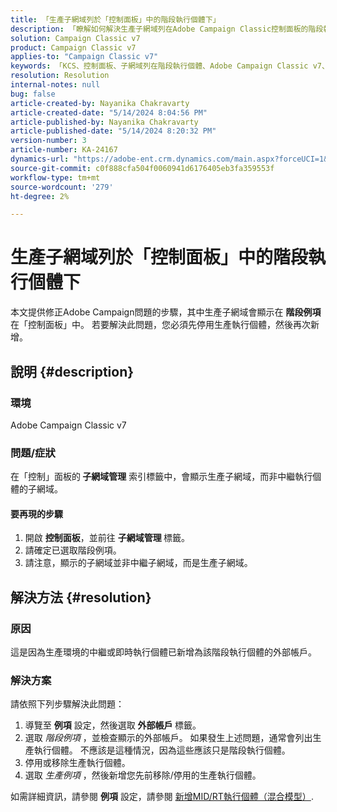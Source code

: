 ```yaml
---
title: 「生產子網域列於「控制面板」中的階段執行個體下」
description: 「瞭解如何解決生產子網域列在Adobe Campaign Classic控制面板的階段執行個體下的問題。」
solution: Campaign Classic v7
product: Campaign Classic v7
applies-to: "Campaign Classic v7"
keywords: 「KCS、控制面板、子網域列在階段執行個體、Adobe Campaign Classic v7、ACC v7、子網域管理底下」
resolution: Resolution
internal-notes: null
bug: false
article-created-by: Nayanika Chakravarty
article-created-date: "5/14/2024 8:04:56 PM"
article-published-by: Nayanika Chakravarty
article-published-date: "5/14/2024 8:20:32 PM"
version-number: 3
article-number: KA-24167
dynamics-url: "https://adobe-ent.crm.dynamics.com/main.aspx?forceUCI=1&pagetype=entityrecord&etn=knowledgearticle&id=7bb1d736-2d12-ef11-9f8a-6045bd026dc7"
source-git-commit: c0f888cfa504f0060941d6176405eb3fa359553f
workflow-type: tm+mt
source-wordcount: '279'
ht-degree: 2%

---
```


# 生產子網域列於「控制面板」中的階段執行個體下


本文提供修正Adobe Campaign問題的步驟，其中生產子網域會顯示在 <b>階段例項</b> 在「控制面板」中。 若要解決此問題，您必須先停用生產執行個體，然後再次新增。

## 說明 {#description}


### <b>環境</b>

Adobe Campaign Classic v7

### <b>問題/症狀</b>

在「控制」面板的<b> 子網域管理</b> 索引標籤中，會顯示生產子網域，而非中繼執行個體的子網域。

#### <b>要再現的步驟</b>

1. 開啟 <b>控制面板</b>，並前往 <b>子網域管理 </b>標籤。
2. 請確定已選取階段例項。
3. 請注意，顯示的子網域並非中繼子網域，而是生產子網域。



## 解決方法 {#resolution}


### 原因

這是因為生產環境的中繼或即時執行個體已新增為該階段執行個體的外部帳戶。

### 解決方案

請依照下列步驟解決此問題：

1. 導覽至 <b>例項</b> 設定，然後選取 <b>外部帳戶 </b>標籤。
2. 選取 *階段例項* ，並檢查顯示的外部帳戶。 如果發生上述問題，通常會列出生產執行個體。 不應該是這種情況，因為這些應該只是階段執行個體。
3. 停用或移除生產執行個體。
4. 選取 *生產例項* ，然後新增您先前移除/停用的生產執行個體。


如需詳細資訊，請參閱 <b>例項</b> 設定，請參閱 [新增MID/RT執行個體（混合模型）](https://experienceleague.adobe.com/en/docs/control-panel/using/instances-settings/external-accounts#add).
